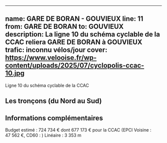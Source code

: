 
---
name: GARE DE BORAN - GOUVIEUX
line: 11
from: GARE DE BORAN 
to:  GOUVIEUX 
description: La ligne 10 du schéma cyclable de la CCAC reliera GARE DE BORAN  à GOUVIEUX 
trafic: inconnu vélos/jour
cover: https://www.velooise.fr/wp-content/uploads/2025/07/cyclopolis-ccac-10.jpg
---
Ligne 10 du schéma cyclable de la CCAC  
## Les tronçons (du Nord au Sud)

## Informations complémentaires

Budget estimé : 724 734 € dont 677 173 € pour la CCAC (EPCI Voisine : 47 562 €, CD60 : )
Linéaire : 3 353 m

